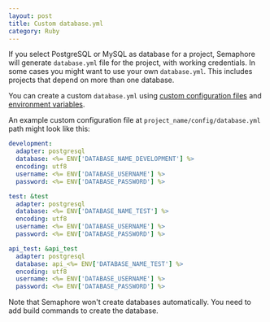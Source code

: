 ```yaml
---
layout: post
title: Custom database.yml
category: Ruby
---
```


If you select PostgreSQL or MySQL as database for a project, Semaphore will
generate `database.yml` file for the project, with working credentials. In
some cases you might want to use your own `database.yml`. This includes
projects that depend on more than one database.

You can create a custom `database.yml` using [custom configuration
files](/docs/adding-custom-configuration-files.html) and [environment
variables](/docs/available-environment-variables.html).

An example custom configuration file at `project_name/config/database.yml` path
might look like this:

```yml
development:
  adapter: postgresql
  database: <%= ENV['DATABASE_NAME_DEVELOPMENT'] %>
  encoding: utf8
  username: <%= ENV['DATABASE_USERNAME'] %>
  password: <%= ENV['DATABASE_PASSWORD'] %>

test: &test
  adapter: postgresql
  database: <%= ENV['DATABASE_NAME_TEST'] %>
  encoding: utf8
  username: <%= ENV['DATABASE_USERNAME'] %>
  password: <%= ENV['DATABASE_PASSWORD'] %>

api_test: &api_test
  adapter: postgresql
  database: api_<%= ENV['DATABASE_NAME_TEST'] %>
  encoding: utf8
  username: <%= ENV['DATABASE_USERNAME'] %>
  password: <%= ENV['DATABASE_PASSWORD'] %>
```

Note that Semaphore won't create databases automatically. You need to add build
commands to create the database.
